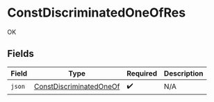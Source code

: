 # ConstDiscriminatedOneOfRes

OK


## Fields

| Field                                                                     | Type                                                                      | Required                                                                  | Description                                                               |
| ------------------------------------------------------------------------- | ------------------------------------------------------------------------- | ------------------------------------------------------------------------- | ------------------------------------------------------------------------- |
| `json`                                                                    | [ConstDiscriminatedOneOf](../../models/shared/ConstDiscriminatedOneOf.md) | :heavy_check_mark:                                                        | N/A                                                                       |